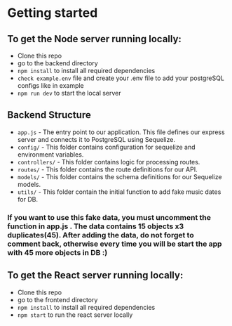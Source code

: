 # Getting started

## To get the Node server running locally:

- Clone this repo
- go to the backend directory
- `npm install` to install all required dependencies
- `check example.env` file and create your .env file to add your postgreSQL configs like in example
- `npm run dev` to start the local server

## Backend Structure

- `app.js` - The entry point to our application. This file defines our express server and connects it to PostgreSQL using Sequelize.
- `config/` - This folder contains configuration for sequelize and environment variables.
- `controllers/` - This folder contains logic for processing routes.
- `routes/` - This folder contains the route definitions for our API.
- `models/` - This folder contains the schema definitions for our Sequelize models.
- `utils/` - This folder contain the initial function to add fake music dates for DB. 
 
### If you want to use this fake data, you must uncomment the function in app.js . The data contains 15 objects x3 duplicates(45). After adding the data, do not forget to comment back, otherwise every time you will be start the app with 45 more objects in DB :)


## To get the React server running locally:

- Clone this repo
- go to the frontend directory
- `npm install` to install all required dependencies
- `npm start` to run the react server locally
